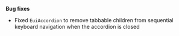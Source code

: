 **Bug fixes**

- Fixed `EuiAccordion` to remove tabbable children from sequential keyboard navigation when the accordion is closed
